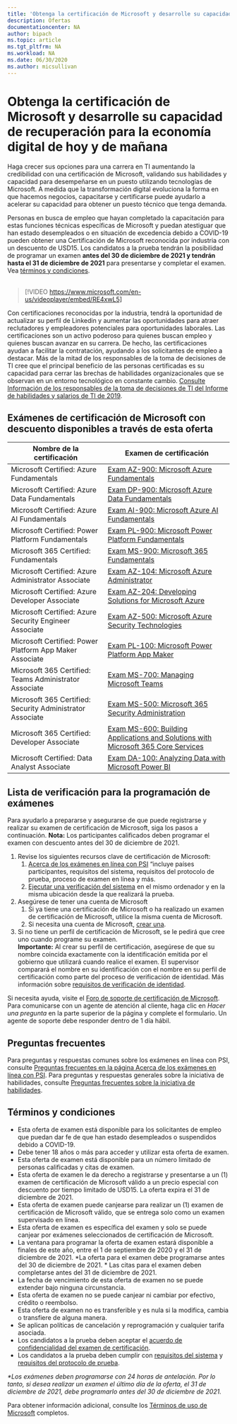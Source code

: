 ```yaml
---
title: 'Obtenga la certificación de Microsoft y desarrolle su capacidad de recuperación para la economía digital de hoy y de mañana | Microsoft Docs '
description: Ofertas 
documentationcenter: NA 
author: bipach
ms.topic: article
ms.tgt_pltfrm: NA
ms.workload: NA
ms.date: 06/30/2020
ms.author: micsullivan
---
```

# Obtenga la certificación de Microsoft y desarrolle su capacidad de recuperación para la economía digital de hoy y de mañana

Haga crecer sus opciones para una carrera en TI aumentando la credibilidad con una certificación de Microsoft, validando sus habilidades y capacidad para desempeñarse en un puesto utilizando tecnologías de Microsoft. A medida que la transformación digital evoluciona la forma en que hacemos negocios, capacitarse y certificarse puede ayudarlo a acelerar su capacidad para obtener un puesto técnico que tenga demanda.

Personas en busca de empleo que hayan completado la capacitación para estas funciones técnicas específicas de Microsoft y puedan atestiguar que han estado desempleados o en situación de excedencia debido a COVID-19 pueden obtener una Certificación de Microsoft reconocida por industria con un descuento de USD15. Los candidatos a la prueba tendrán la posibilidad de programar un examen **antes del 30 de diciembre de 2021 y tendrán hasta el 31 de diciembre de 2021** para presentarse y completar el examen. Vea [términos y condiciones](#terms-conditions).
<br/>
<br/>

> [!VIDEO https://www.microsoft.com/en-us/videoplayer/embed/RE4xwL5]

Con certificaciones reconocidas por la industria, tendrá la oportunidad de actualizar su perfil de Linkedin y aumentar las oportunidades para atraer reclutadores y empleadores potenciales para oportunidades laborales. Las certificaciones son un activo poderoso para quienes buscan empleo y quienes buscan avanzar en su carrera. De hecho, las certificaciones ayudan a facilitar la contratación, ayudando a los solicitantes de empleo a destacar. Más de la mitad de los responsables de la toma de decisiones de TI cree que el principal beneficio de las personas certificadas es su capacidad para cerrar las brechas de habilidades organizacionales que se observan en un entorno tecnológico en constante cambio. [Consulte Información de los responsables de la toma de decisiones de TI del Informe de habilidades y salarios de TI de 2019](#terms-conditions).

## Exámenes de certificación de Microsoft con descuento disponibles a través de esta oferta

| Nombre de la certificación | Examen de certificación |
|-|-|
|Microsoft Certified: Azure Fundamentals|[Exam AZ-900: Microsoft Azure Fundamentals](/learn/certifications/exams/az-900)|
|Microsoft Certified: Azure Data Fundamentals|[Exam DP-900: Microsoft Azure Data Fundamentals](/learn/certifications/exams/dp-900)|
|Microsoft Certified: Azure AI Fundamentals|[Exam AI-900: Microsoft Azure AI Fundamentals](/learn/certifications/exams/ai-900)|
|Microsoft Certified: Power Platform Fundamentals|[Exam PL-900: Microsoft Power Platform Fundamentals](/learn/certifications/exams/pl-900)|
|Microsoft 365 Certified: Fundamentals|[Exam MS-900: Microsoft 365 Fundamentals](/learn/certifications/exams/ms-900)|
|Microsoft Certified: Azure Administrator Associate|[Exam AZ-104: Microsoft Azure Administrator](/learn/certifications/exams/az-104)|
|Microsoft Certified: Azure Developer Associate|[Exam AZ-204: Developing Solutions for Microsoft Azure](/learn/certifications/exams/az-204)|
|Microsoft Certified: Azure Security Engineer Associate|[Exam AZ-500: Microsoft Azure Security Technologies](/learn/certifications/exams/az-500)|
|Microsoft Certified: Power Platform App Maker Associate|[Exam PL-100: Microsoft Power Platform App Maker](/learn/certifications/exams/pl-100)|
|Microsoft 365 Certified: Teams Administrator Associate|[Exam MS-700: Managing Microsoft Teams](/learn/certifications/exams/ms-700)|
|Microsoft 365 Certified: Security Administrator Associate|[Exam MS-500: Microsoft 365 Security Administration](/learn/certifications/exams/ms-500)|
|Microsoft 365 Certified: Developer Associate|[Exam MS-600: Building Applications and Solutions with Microsoft 365 Core Services](/learn/certifications/exams/ms-600)|
|Microsoft Certified: Data Analyst Associate|[Exam DA-100: Analyzing Data with Microsoft Power BI](/learn/certifications/exams/da-100)|

## Lista de verificación para la programación de exámenes

Para ayudarlo a prepararse y asegurarse de que puede registrarse y realizar su examen de certificación de Microsoft, siga los pasos a continuación. **Nota:** Los participantes calificados deben programar el examen con descuento antes del 30 de diciembre de 2021.

1. Revise los siguientes recursos clave de certificación de Microsoft:
	1. [Acerca de los exámenes en línea con PSI](/learn/certifications/online-exams-psi) “incluye países participantes, requisitos del sistema, requisitos del protocolo de prueba, proceso de examen en línea y más.  
	2. [Ejecutar una verificación del sistema](https://syscheck.bridge.psiexams.com/) en el mismo ordenador y en la misma ubicación desde la que realizará la prueba.
2. Asegúrese de tener una cuenta de Microsoft
	1. Si ya tiene una certificación de Microsoft o ha realizado un examen de certificación de Microsoft, utilice la misma cuenta de Microsoft.  
	2. Si necesita una cuenta de Microsoft, [crear una](https://account.microsoft.com/account/manage-my-account).
3. Si no tiene un perfil de certificación de Microsoft, se le pedirá que cree uno cuando programe su examen. <br/>**Importante:** Al crear su perfil de certificación, asegúrese de que su nombre coincida exactamente con la identificación emitida por el gobierno que utilizará cuando realice el examen. El supervisor comparará el nombre en su identificación con el nombre en su perfil de certificación como parte del proceso de verificación de identidad. Más información sobre [requisitos de verificación de identidad](/learn/certifications/online-exams-psi#identity-verification-requirements).

Si necesita ayuda, visite el [Foro de soporte de certificación de Microsoft](https://aka.ms/mcpforum). Para comunicarse con un agente de atención al cliente, haga clic en *Hacer una pregunta* en la parte superior de la página y complete el formulario. Un agente de soporte debe responder dentro de 1 día hábil.

## Preguntas frecuentes

Para preguntas y respuestas comunes sobre los exámenes en línea con PSI, consulte [Preguntas frecuentes en la página Acerca de los exámenes en línea con PSI](/learn/certifications/online-exams-psi#frequently-asked-questions). Para preguntas y respuestas generales sobre la iniciativa de habilidades, consulte [Preguntas frecuentes sobre la iniciativa de habilidades](https://aka.ms/JobSeekerFAQ).

## <a name="terms-conditions"></a> Términos y condiciones

- Esta oferta de examen está disponible para los solicitantes de empleo que puedan dar fe de que han estado desempleados o suspendidos debido a COVID-19.
- Debe tener 18 años o más para acceder y utilizar esta oferta de examen.
- Esta oferta de examen está disponible para un número limitado de personas calificadas y citas de examen.
- Esta oferta de examen le da derecho a registrarse y presentarse a un (1) examen de certificación de Microsoft válido a un precio especial con descuento por tiempo limitado de USD15. La oferta expira el 31 de diciembre de 2021.
- Esta oferta de examen puede canjearse para realizar un (1) examen de certificación de Microsoft válido, que se entrega solo como un examen supervisado en línea.
- Esta oferta de examen es específica del examen y solo se puede canjear por exámenes seleccionados de certificación de Microsoft.
- La ventana para programar la oferta de examen estará disponible a finales de este año, entre el 1 de septiembre de 2020 y el 31 de diciembre de 2021. &#42;La oferta para el examen debe programarse antes del 30 de diciembre de 2021. &#42; Las citas para el examen deben completarse antes del 31 de diciembre de 2021.
- La fecha de vencimiento de esta oferta de examen no se puede extender bajo ninguna circunstancia.
- Esta oferta de examen no se puede canjear ni cambiar por efectivo, crédito o reembolso.
- Esta oferta de examen no es transferible y es nula si la modifica, cambia o transfiere de alguna manera.
- Se aplican políticas de cancelación y reprogramación y cualquier tarifa asociada.
- Los candidatos a la prueba deben aceptar el [acuerdo de confidencialidad del examen de certificación](/learn/certifications/certification-exam-policies#non-disclosure-agreement).
- Los candidatos a la prueba deben cumplir con [requisitos del sistema](/learn/certifications/online-exams-psi#system-requirements) y [requisitos del protocolo de prueba](/learn/certifications/online-exams-psi#testing-protocol-requirements).

*&#42;Los exámenes deben programarse con 24 horas de antelación. Por lo tanto, si desea realizar un examen el último día de la oferta, el 31 de diciembre de 2021, debe programarlo antes del 30 de diciembre de 2021.*

Para obtener información adicional, consulte los [Términos de uso de Microsoft](https://www.microsoft.com/en-us/legal/intellectualproperty/copyright/default.aspx) completos.
